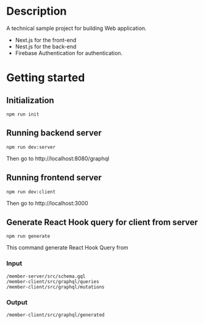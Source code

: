# Description
A technical sample project for building Web application. 

- Next.js for the front-end
- Nest.js for the back-end
- Firebase Authentication for authentication.

# Getting started
## Initialization
```
npm run init
```
## Running backend server
```
npm run dev:server
```
Then go to http://localhost:8080/graphql
## Running frontend server
```
npm run dev:client
```
Then go to http://localhost:3000

## Generate React Hook query for client from server 
``` 
npm run generate
```
This command generate React Hook Query from 
### Input
```
/member-server/src/schema.gql
/member-client/src/graphql/queries
/member-client/src/graphql/mutations
```
### Output
```
/member-client/src/graphql/generated
```